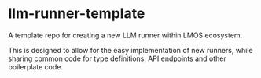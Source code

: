 # llm-runner-template

A template repo for creating a new LLM runner within LMOS ecosystem.

This is designed to allow for the easy implementation of new runners, while sharing common code for type definitions, API endpoints and other boilerplate code.